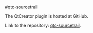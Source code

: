 #qtc-sourcetrail

The QtCreator plugin is hosted at GitHub.

Link to the repository: [qtc-sourcetrail](https://github.com/ActiveSourcetrail/qtc-sourcetrail).



